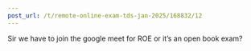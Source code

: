 ```yaml
---
post_url: /t/remote-online-exam-tds-jan-2025/168832/12
---
```

Sir we have to join the google meet for ROE or it’s an open book exam?